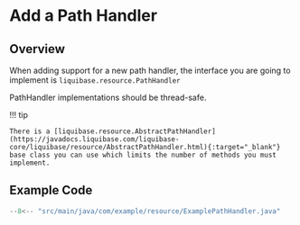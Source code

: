 # Add a Path Handler

## Overview

When adding support for a new path handler, the interface you are going to implement is `liquibase.resource.PathHandler`

PathHandler implementations should be thread-safe.

!!! tip

    There is a [liquibase.resource.AbstractPathHandler](https://javadocs.liquibase.com/liquibase-core/liquibase/resource/AbstractPathHandler.html){:target="_blank"}
    base class you can use which limits the number of methods you must implement. 


## Example Code

```java
--8<-- "src/main/java/com/example/resource/ExamplePathHandler.java"

```